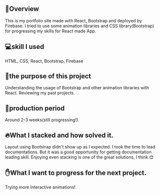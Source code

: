 ## 📖Overview
This is my portfolio site made with React, Bootstrap and deployed by Firebase. I tried to use some animation libraries and CSS library(Bootstrap) for progressing my skills for React made App.

## 💻skill I used
HTML, CSS, React, Bootstrap, Firebase

## 📅the purpose of this project
Understanding the usage of Bootstrap and other animation libraries with React.
Reviewing my past projects.

## 😤production period
Around 2-3 weeks(still progressing!).

## 🔥What I stacked and how solved it.
Layout using Bootstrap didn't show up as I expected. I took the time to lead documentations. But it was a good opportunity for getting documentation leading skill. Enjoying even stacking is one of the great solutions, I think.😊

## ✋What I want to progress for the next project.
Trying more Interactive animations!